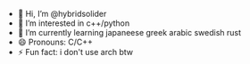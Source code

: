 - 👋 Hi, I’m @hybridsolider
- 👀 I’m interested in c++/python
- 🌱 I’m currently learning japaneese greek arabic swedish rust
- 😄 Pronouns: C/C++
- ⚡ Fun fact: i don't use arch btw

<!---
hybridsolider/hybridsolider is a ✨ special ✨ repository because its `README.md` (this file) appears on your GitHub profile.
You can click the Preview link to take a look at your changes.
--->
